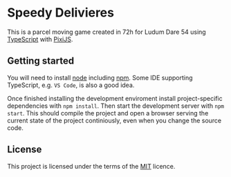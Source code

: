 # Speedy Delivieres

This is a parcel moving game created in 72h for Ludum Dare 54 using [TypeScript](https://www.typescriptlang.org/)
with [PixiJS](https://pixijs.com/).

## Getting started

You will need to install [node](https://nodejs.org) including [npm](https://www.npmjs.com/).
Some IDE supporting TypeScript, e.g. `VS Code`, is also a good idea.

Once finished installing the development enviroment install project-specific dependencies with `npm install`.
Then start the development server with `npm start`. This should compile the project and open a browser serving
the current state of the project continiously, even when you change the source code.

## License

This project is licensed under the terms of the [MIT](./LICENSE) licence.
